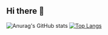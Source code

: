 ## Hi there 👋
![Anurag's GitHub stats](https://github-readme-stats.vercel.app/api?username=HSantana04&show_icons=true&theme=tokyonight)
[![Top Langs](https://github-readme-stats.vercel.app/api/top-langs/?username=HSantana04&show_icons=true&theme=tokyonight)](https://github.com/HSantana04/github-readme-stats)
<!--
**HSantana04/HSantana04** is a ✨ _special_ ✨ repository because its `README.md` (this file) appears on your GitHub profile.

Here are some ideas to get you started:

- 🔭 I’m currently working on ...
- 🌱 I’m currently learning ...
- 👯 I’m looking to collaborate on ...
- 🤔 I’m looking for help with ...
- 💬 Ask me about ...
- 📫 How to reach me: ...
- 😄 Pronouns: ...
- ⚡ Fun fact: ...
-->

<!--
**HSantana04/HSantana04** is a ✨ _special_ ✨ repository because its `README.md` (this file) appears on your GitHub profile.

Here are some ideas to get you started:

- 🔭 I’m currently working on ...
- 🌱 I’m currently learning ...
- 👯 I’m looking to collaborate on ...
- 🤔 I’m looking for help with ...
- 💬 Ask me about ...
- 📫 How to reach me: ...
- 😄 Pronouns: ...
- ⚡ Fun fact: ...
-->
